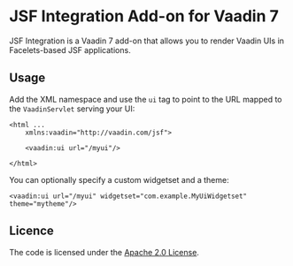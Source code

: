 # JSF Integration Add-on for Vaadin 7
JSF Integration is a Vaadin 7 add-on that allows you to render Vaadin UIs in Facelets-based JSF applications.

## Usage
Add the XML namespace and use the `ui` tag to point to the URL mapped to the `VaadinServlet` serving your UI:
```xhtml
<html ...
    xmlns:vaadin="http://vaadin.com/jsf">

    <vaadin:ui url="/myui"/>

</html>
```

You can optionally specify a custom widgetset and a theme:
```xhtml
<vaadin:ui url="/myui" widgetset="com.example.MyUiWidgetset" theme="mytheme"/>
```

## Licence
The code is licensed under the [Apache 2.0 License](http://www.apache.org/licenses/LICENSE-2.0.txt).
